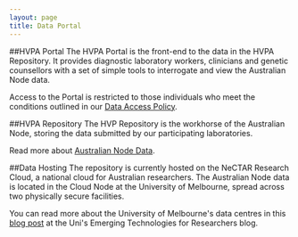 ```yaml
---
layout: page
title: Data Portal
---
```


##HVPA Portal
The HVPA Portal is the front-end to the data in the HVPA Repository. It provides diagnostic laboratory workers, clinicians and genetic counsellors with a set of simple tools to interrogate and view the Australian Node data.

Access to the Portal is restricted to those individuals who meet the conditions outlined in our [Data Access Policy]({{site.baseurl}}data-access).

##HVPA Repository
The HVP Repository is the workhorse of the Australian Node, storing the data submitted by our participating laboratories.

Read more about [Australian Node Data]({{site.baseurl}}data).

##Data Hosting
The repository is currently hosted on the NeCTAR Research Cloud, a national cloud for Australian researchers. The Australian Node data is located in the Cloud Node at the University of Melbourne, spread across two physically secure facilities.

You can read more about the University of Melbourne's data centres in this [blog post](http://blogs.unimelb.edu.au/researchservices/2011/06/06/about-our-data-centres/) at the Uni's Emerging Technologies for Researchers blog.